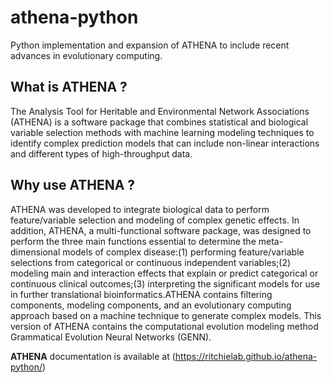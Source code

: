 # athena-python
Python implementation and expansion of ATHENA to include recent advances in evolutionary computing.

## What is ATHENA ?
The Analysis Tool for Heritable and Environmental Network Associations (ATHENA) is a software package that combines statistical and biological variable selection methods with machine learning modeling techniques to identify complex prediction models that can include non-linear interactions and different types of high-throughput data.

## Why use ATHENA ? 

ATHENA was developed to integrate biological data to perform feature/variable selection and modeling of complex genetic effects. In addition, ATHENA, a multi-functional software package, was designed to perform the three main functions essential to determine the meta-dimensional models of complex disease:(1) performing feature/variable selections from categorical or continuous independent variables;(2) modeling main and interaction effects that explain or predict categorical or continuous clinical outcomes;(3) interpreting the significant models for use in further translational bioinformatics.ATHENA contains filtering components, modeling components, and an evolutionary computing approach based on a machine technique to generate complex models. This version of ATHENA contains the computational evolution modeling method Grammatical Evolution Neural Networks (GENN).

**ATHENA** documentation is available at (https://ritchielab.github.io/athena-python/)
